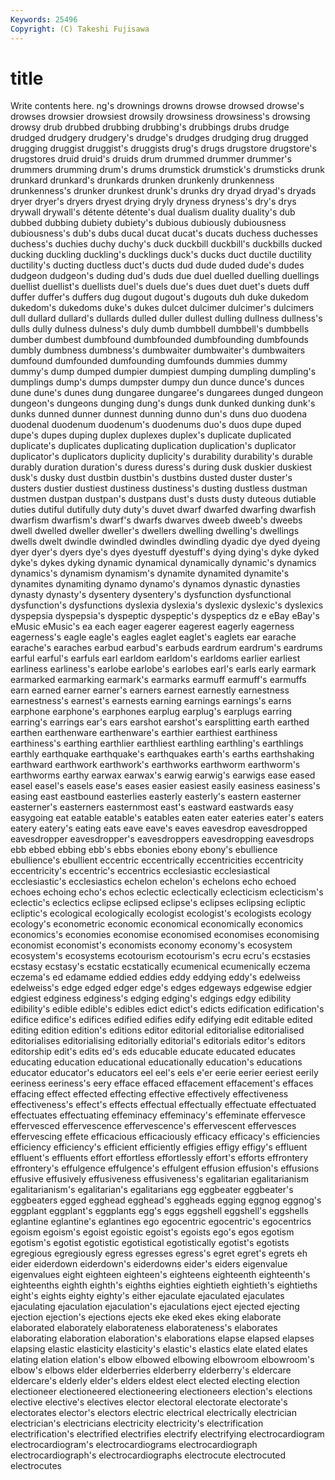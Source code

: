 ```yaml
---
Keywords: 25496 
Copyright: (C) Takeshi Fujisawa
---
```


# title

Write contents here.
ng's drownings drowns
drowse drowsed drowse's drowses drowsier drowsiest drowsily drowsiness drowsiness's drowsing
drowsy drub drubbed drubbing drubbing's drubbings drubs drudge drudged drudgery
drudgery's drudge's drudges drudging drug drugged drugging druggist druggist's druggists
drug's drugs drugstore drugstore's drugstores druid druid's druids drum drummed
drummer drummer's drummers drumming drum's drums drumstick drumstick's drumsticks drunk
drunkard drunkard's drunkards drunken drunkenly drunkenness drunkenness's drunker drunkest drunk's
drunks dry dryad dryad's dryads dryer dryer's dryers dryest drying
dryly dryness dryness's dry's drys drywall drywall's détente détente's dual
dualism duality duality's dub dubbed dubbing dubiety dubiety's dubious dubiously
dubiousness dubiousness's dub's dubs ducal ducat ducat's ducats duchess duchesses
duchess's duchies duchy duchy's duck duckbill duckbill's duckbills ducked ducking
duckling duckling's ducklings duck's ducks duct ductile ductility ductility's ducting
ductless duct's ducts dud dude duded dude's dudes dudgeon dudgeon's
duding dud's duds due duel duelled duelling duellings duellist duellist's
duellists duel's duels due's dues duet duet's duets duff duffer
duffer's duffers dug dugout dugout's dugouts duh duke dukedom dukedom's
dukedoms duke's dukes dulcet dulcimer dulcimer's dulcimers dull dullard dullard's
dullards dulled duller dullest dulling dullness dullness's dulls dully dulness
dulness's duly dumb dumbbell dumbbell's dumbbells dumber dumbest dumbfound dumbfounded
dumbfounding dumbfounds dumbly dumbness dumbness's dumbwaiter dumbwaiter's dumbwaiters dumfound dumfounded
dumfounding dumfounds dummies dummy dummy's dump dumped dumpier dumpiest dumping
dumpling dumpling's dumplings dump's dumps dumpster dumpy dun dunce dunce's
dunces dune dune's dunes dung dungaree dungaree's dungarees dunged dungeon
dungeon's dungeons dunging dung's dungs dunk dunked dunking dunk's dunks
dunned dunner dunnest dunning dunno dun's duns duo duodena duodenal
duodenum duodenum's duodenums duo's duos dupe duped dupe's dupes duping
duplex duplexes duplex's duplicate duplicated duplicate's duplicates duplicating duplication duplication's
duplicator duplicator's duplicators duplicity duplicity's durability durability's durable durably duration
duration's duress duress's during dusk duskier duskiest dusk's dusky dust
dustbin dustbin's dustbins dusted duster duster's dusters dustier dustiest dustiness
dustiness's dusting dustless dustman dustmen dustpan dustpan's dustpans dust's dusts
dusty duteous dutiable duties dutiful dutifully duty duty's duvet dwarf
dwarfed dwarfing dwarfish dwarfism dwarfism's dwarf's dwarfs dwarves dweeb dweeb's
dweebs dwell dwelled dweller dweller's dwellers dwelling dwelling's dwellings dwells
dwelt dwindle dwindled dwindles dwindling dyadic dye dyed dyeing dyer
dyer's dyers dye's dyes dyestuff dyestuff's dying dying's dyke dyked
dyke's dykes dyking dynamic dynamical dynamically dynamic's dynamics dynamics's dynamism
dynamism's dynamite dynamited dynamite's dynamites dynamiting dynamo dynamo's dynamos dynastic
dynasties dynasty dynasty's dysentery dysentery's dysfunction dysfunctional dysfunction's dysfunctions dyslexia
dyslexia's dyslexic dyslexic's dyslexics dyspepsia dyspepsia's dyspeptic dyspeptic's dyspeptics dz
e eBay eBay's eMusic eMusic's ea each eager eagerer eagerest
eagerly eagerness eagerness's eagle eagle's eagles eaglet eaglet's eaglets ear
earache earache's earaches earbud earbud's earbuds eardrum eardrum's eardrums earful
earful's earfuls earl earldom earldom's earldoms earlier earliest earliness earliness's
earlobe earlobe's earlobes earl's earls early earmark earmarked earmarking earmark's
earmarks earmuff earmuff's earmuffs earn earned earner earner's earners earnest
earnestly earnestness earnestness's earnest's earnests earning earnings earnings's earns earphone
earphone's earphones earplug earplug's earplugs earring earring's earrings ear's ears
earshot earshot's earsplitting earth earthed earthen earthenware earthenware's earthier earthiest
earthiness earthiness's earthing earthlier earthliest earthling earthling's earthlings earthly earthquake
earthquake's earthquakes earth's earths earthshaking earthward earthwork earthwork's earthworks earthworm
earthworm's earthworms earthy earwax earwax's earwig earwig's earwigs ease eased
easel easel's easels ease's eases easier easiest easily easiness easiness's
easing east eastbound easterlies easterly easterly's eastern easterner easterner's easterners
easternmost east's eastward eastwards easy easygoing eat eatable eatable's eatables
eaten eater eateries eater's eaters eatery eatery's eating eats eave
eave's eaves eavesdrop eavesdropped eavesdropper eavesdropper's eavesdroppers eavesdropping eavesdrops ebb
ebbed ebbing ebb's ebbs ebonies ebony ebony's ebullience ebullience's ebullient
eccentric eccentrically eccentricities eccentricity eccentricity's eccentric's eccentrics ecclesiastic ecclesiastical ecclesiastic's
ecclesiastics echelon echelon's echelons echo echoed echoes echoing echo's echos
eclectic eclectically eclecticism eclecticism's eclectic's eclectics eclipse eclipsed eclipse's eclipses
eclipsing ecliptic ecliptic's ecological ecologically ecologist ecologist's ecologists ecology ecology's
econometric economic economical economically economics economics's economies economise economised economises
economising economist economist's economists economy economy's ecosystem ecosystem's ecosystems ecotourism
ecotourism's ecru ecru's ecstasies ecstasy ecstasy's ecstatic ecstatically ecumenical ecumenically
eczema eczema's ed edamame eddied eddies eddy eddying eddy's edelweiss
edelweiss's edge edged edger edge's edges edgeways edgewise edgier edgiest
edginess edginess's edging edging's edgings edgy edibility edibility's edible edible's
edibles edict edict's edicts edification edification's edifice edifice's edifices edified
edifies edify edifying edit editable edited editing edition edition's editions
editor editorial editorialise editorialised editorialises editorialising editorially editorial's editorials editor's
editors editorship edit's edits ed's eds educable educate educated educates
educating education educational educationally education's educations educator educator's educators eel
eel's eels e'er eerie eerier eeriest eerily eeriness eeriness's eery
efface effaced effacement effacement's effaces effacing effect effected effecting effective
effectively effectiveness effectiveness's effect's effects effectual effectually effectuate effectuated effectuates
effectuating effeminacy effeminacy's effeminate effervesce effervesced effervescence effervescence's effervescent effervesces
effervescing effete efficacious efficaciously efficacy efficacy's efficiencies efficiency efficiency's efficient
efficiently effigies effigy effigy's effluent effluent's effluents effort effortless effortlessly
effort's efforts effrontery effrontery's effulgence effulgence's effulgent effusion effusion's effusions
effusive effusively effusiveness effusiveness's egalitarian egalitarianism egalitarianism's egalitarian's egalitarians egg
eggbeater eggbeater's eggbeaters egged egghead egghead's eggheads egging eggnog eggnog's
eggplant eggplant's eggplants egg's eggs eggshell eggshell's eggshells eglantine eglantine's
eglantines ego egocentric egocentric's egocentrics egoism egoism's egoist egoistic egoist's
egoists ego's egos egotism egotism's egotist egotistic egotistical egotistically egotist's
egotists egregious egregiously egress egresses egress's egret egret's egrets eh
eider eiderdown eiderdown's eiderdowns eider's eiders eigenvalue eigenvalues eight eighteen
eighteen's eighteens eighteenth eighteenth's eighteenths eighth eighth's eighths eighties eightieth
eightieth's eightieths eight's eights eighty eighty's either ejaculate ejaculated ejaculates
ejaculating ejaculation ejaculation's ejaculations eject ejected ejecting ejection ejection's ejections
ejects eke eked ekes eking elaborate elaborated elaborately elaborateness elaborateness's
elaborates elaborating elaboration elaboration's elaborations elapse elapsed elapses elapsing elastic
elasticity elasticity's elastic's elastics elate elated elates elating elation elation's
elbow elbowed elbowing elbowroom elbowroom's elbow's elbows elder elderberries elderberry
elderberry's eldercare eldercare's elderly elder's elders eldest elect elected electing
election electioneer electioneered electioneering electioneers election's elections elective elective's electives
elector electoral electorate electorate's electorates elector's electors electric electrical electrically
electrician electrician's electricians electricity electricity's electrification electrification's electrified electrifies electrify
electrifying electrocardiogram electrocardiogram's electrocardiograms electrocardiograph electrocardiograph's electrocardiographs electrocute electrocuted electrocutes
